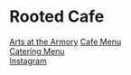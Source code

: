 # Rooted Cafe
[Arts at the Armory](artsatthearmory.org) 
[Cafe Menu](artsatthearmory.square.site)  
[Catering Menu](rootedcafe.github.io/catering)  
[Instagram](instagram.com/rootedarmorycafe)  

